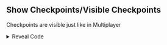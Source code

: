 ## Show Checkpoints/Visible Checkpoints

Checkpoints are visible just like in Multiplayer

<details>
<summary>Reveal Code</summary>

```powerpc
04251194 38600001
```
</details>